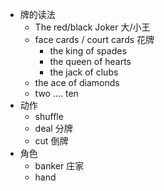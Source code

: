 - 牌的读法
  - The red/black Joker 大/小王
  - face cards / court cards 花牌
    - the king of spades
    - the queen of hearts
    - the jack of clubs
  - the ace of diamonds
  - two .... ten
- 动作
  - shuffle
  - deal 分牌
  - cut 倒牌
- 角色
  - banker 庄家
  - hand
